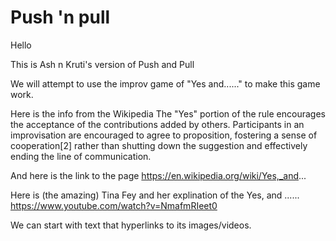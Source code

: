 # Push 'n pull
 


Hello

This is Ash n Kruti's version of Push and Pull

We will attempt to use the improv game of "Yes and......" to make this game work.

Here is the info from the Wikipedia 
The "Yes" portion of the rule encourages the acceptance of the contributions added by others. Participants in an improvisation are encouraged to agree to proposition, fostering a sense of cooperation[2] rather than shutting down the suggestion and effectively ending the line of communication.

And here is the link to the page
https://en.wikipedia.org/wiki/Yes,_and...

Here is (the amazing) Tina Fey and her explination of the Yes, and ......
https://www.youtube.com/watch?v=NmafmRIeet0

We can start with text that hyperlinks to its images/videos.

